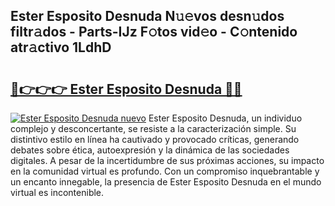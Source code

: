 ## Ester Esposito Desnuda N𝚞𝚎vos desn𝚞dos filtr𝚊dos - Parts-IJz F𝚘tos vid𝚎o - C𝚘ntenido atr𝚊ctivo 1LdhD

# <h2><a href="http://mb5ztu.tromn.icu/?c=Ester+Esposito+Desnuda">🔗👉👉👉 Ester Esposito Desnuda 🔗🔗</a></h2>

[![Ester Esposito Desnuda nuevo](https://i.imgur.com/pEAQMta.gif)](http://mb5ztu.tromn.icu/?c=Ester+Esposito+Desnuda)
Ester Esposito Desnuda, un individuo complejo y desconcertante, se resiste a la caracterización simple. Su distintivo estilo en línea ha cautivado y provocado críticas, generando debates sobre ética, autoexpresión y la dinámica de las sociedades digitales. A pesar de la incertidumbre de sus próximas acciones, su impacto en la comunidad virtual es profundo. Con un compromiso inquebrantable y un encanto innegable, la presencia de Ester Esposito Desnuda en el mundo virtual es incontenible.
